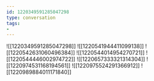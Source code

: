 ```yaml
---
id: 1220349591285047298
type: conversation
tags:
- 
---
```

![[1220349591285047298]]
![[1220541944411099138]]
![[1220542631060496384]]
![[1220544014954270721]]
![[1220544446002974722]]
![[1220657333321314304]]
![[1220974531168194561]]
![[1220975524291366912]]
![[1220989884011171840]]

